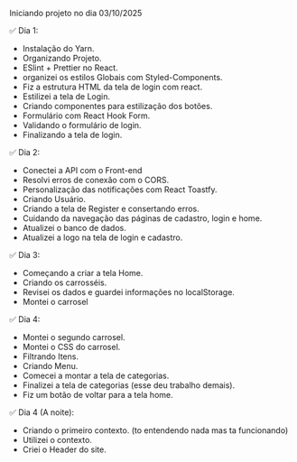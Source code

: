 Iniciando projeto no dia 03/10/2025

✅ Dia 1: 
- Instalação do Yarn. 
- Organizando Projeto. 
- ESlint + Prettier no React.
- organizei os estilos Globais com Styled-Components.
- Fiz a estrutura HTML da tela de login com react.
- Estilizei a tela de Login.
- Criando componentes para estilização dos botões.
- Formulário com React Hook Form.
- Validando o formulário de login.
- Finalizando a tela de login.

✅ Dia 2:
- Conectei a API com o Front-end
- Resolvi erros de conexão com o CORS.
- Personalização das notificações com React Toastfy.
- Criando Usuário. 
- Criando a tela de Register e consertando erros.
- Cuidando da navegação das páginas de cadastro, login e home.
- Atualizei o banco de dados.
- Atualizei a logo na tela de login e cadastro.

✅ Dia 3:
- Começando a criar a tela Home.
- Criando os carrosséis.
- Revisei os dados e guardei informações no localStorage.
- Montei o carrosel

✅ Dia 4:
- Montei o segundo carrosel.
- Montei o CSS do carrosel.
- Filtrando Itens.
- Criando Menu.
- Comecei a montar a tela de categorias.
- Finalizei a tela de categorias (esse deu trabalho demais).
- Fiz um botão de voltar para a tela home.

✅ Dia 4 (A noite):

- Criando o primeiro contexto. (to entendendo nada mas ta funcionando)
- Utilizei o contexto.
- Criei o Header do site.